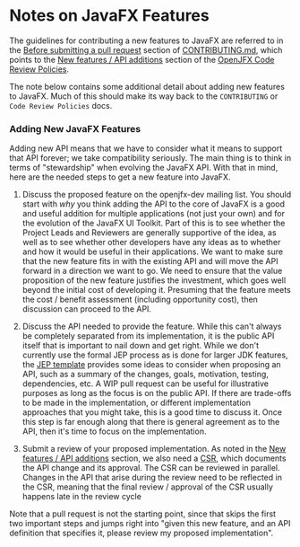 # Notes on JavaFX Features

The guidelines for contributing a new features to JavaFX are referred to in the
[Before submitting a pull request](https://github.com/javafxports/openjdk-jfx/blob/develop/.github/CONTRIBUTING.md#before-submitting-a-pull-request)
section of [CONTRIBUTING.md](https://github.com/javafxports/openjdk-jfx/blob/develop/.github/CONTRIBUTING.md), which points to the
[New features / API additions](https://wiki.openjdk.java.net/display/OpenJFX/Code+Reviews#CodeReviews-NewFeaturesC.Newfeatures/APIadditions.)
section of the [OpenJFX Code Review Policies](https://wiki.openjdk.java.net/display/OpenJFX/Code+Reviews).

The note below contains some additional detail about adding new features to JavaFX. Much of this should make its way back to the
`CONTRIBUTING` or `Code Review Policies` docs.

### Adding New JavaFX Features

Adding new API means that we have to consider what it means to support that API forever; we take compatibility seriously. The main
thing is to think in terms of "stewardship" when evolving the JavaFX API. With that in mind, here are the needed steps to get a new
feature into JavaFX.

1. Discuss the proposed feature on the openjfx-dev mailing list. You should start with _why_ you think
adding the API to the core of JavaFX is a good and useful addition for multiple applications (not just your own)
and for the evolution of the JavaFX UI Toolkit. Part of this is to see whether the Project Leads and Reviewers
are generally supportive of the idea, as well as to see whether other developers have any ideas as to whether
and how it would be useful in their applications. We want to make sure that the new feature fits in with the
existing API and will move the API forward in a direction we want to go. We need to ensure that the value
proposition of the new feature justifies the investment, which goes well beyond the initial cost of developing it.
Presuming that the feature meets the cost / benefit assessment (including opportunity cost), then discussion can
proceed to the API.

2. Discuss the API needed to provide the feature. While this can't always be completely separated from its
implementation, it is the public API itself that is important to nail down and get right. While we don't currently
use the formal JEP process as is done for larger JDK features, the [JEP template](http://openjdk.java.net/jeps/2)
provides some ideas to consider when proposing an API, such as a summary of the changes, goals, motivation, testing,
dependencies, etc. A WIP pull request can be useful for illustrative purposes as long as the focus is on the public API.
If there are trade-offs to be made in the implementation, or different implementation approaches that you might take,
this is a good time to discuss it. Once this step is far enough along that there is general agreement as to the API,
then it's time to focus on the implementation.

3. Submit a review of your proposed implementation. As noted in the
[New features / API additions](https://wiki.openjdk.java.net/display/OpenJFX/Code+Reviews#CodeReviews-NewFeaturesC.Newfeatures/APIadditions.)
section, we also need a [CSR](https://wiki.openjdk.java.net/display/csr/Main), which documents the API change and its approval.
The CSR can be reviewed in parallel. Changes in the API that arise during the review need to be reflected in the CSR, meaning
that the final review / approval of the CSR usually happens late in the review cycle

Note that a pull request is not the starting point, since that skips the first two important steps and jumps right into
"given this new feature, and an API definition that specifies it, please review my proposed implementation".
